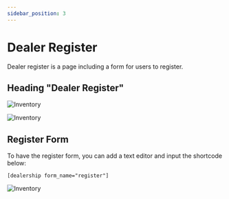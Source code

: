 ```yaml
---
sidebar_position: 3
---
```

# Dealer Register

Dealer register is a page including a form for users to register.

## Heading "Dealer Register"

![Inventory](./img/dealer-register.avif)

![Inventory](./img/dealer-register-title.avif)

## Register Form

To have the register form, you can add a text editor and input the shortcode below:

`[dealership form_name="register"]`

![Inventory](./img/dealer-form.avif)